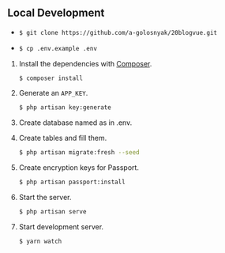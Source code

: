 ## Local Development

- 
   ```bash
   $ git clone https://github.com/a-golosnyak/20blogvue.git
   ```

-
   ```bash
   $ cp .env.example .env
   ```

1. Install the dependencies with [Composer](https://getcomposer.org/).

   ```bash
   $ composer install
   ```

1. Generate an `APP_KEY`.

   ```bash
   $ php artisan key:generate
   ```
1. Create database named as in .env.
1. Create tables and fill them.

   ```bash
   $ php artisan migrate:fresh --seed
   ```
1. Create encryption keys for Passport.
   
      ```bash
      $ php artisan passport:install
      ```
1. Start the server.

   ```bash
   $ php artisan serve
   ```

1. Start development server.

   ```bash
   $ yarn watch
   ```
